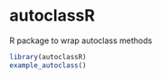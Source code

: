 autoclassR
==========

R package to wrap autoclass methods

```R
library(autoclassR)
example_autoclass()
```
